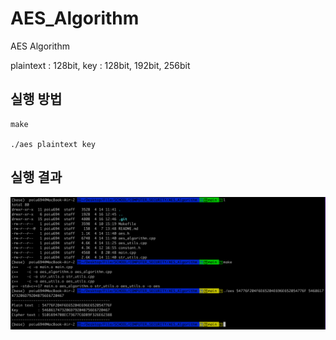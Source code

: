 # AES_Algorithm

AES Algorithm

plaintext : 128bit, key : 128bit, 192bit, 256bit

## 실행 방법

```shell
make

./aes plaintext key
```

## 실행 결과

![result](/asset/result.png)
